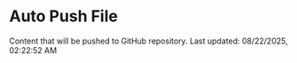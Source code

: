 # Auto Push File

Content that will be pushed to GitHub repository.
Last updated: 08/22/2025, 02:22:52 AM